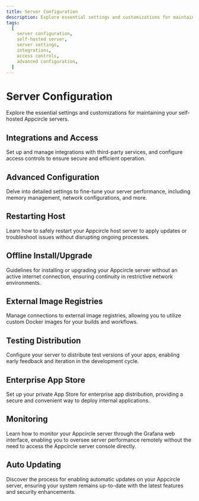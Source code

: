```yaml
---
title: Server Configuration
description: Explore essential settings and customizations for maintaining your self-hosted Appcircle servers. Learn how to configure integrations, access controls, and advanced settings to optimize server performance.
tags:
  [
    server configuration,
    self-hosted server,
    server settings,
    integrations,
    access controls,
    advanced configuration,
  ]
---
```


# Server Configuration

Explore the essential settings and customizations for maintaining your self-hosted Appcircle servers.

## Integrations and Access

Set up and manage integrations with third-party services, and configure access controls to ensure secure and efficient operation.

## Advanced Configuration

Delve into detailed settings to fine-tune your server performance, including memory management, network configurations, and more.

## Restarting Host

Learn how to safely restart your Appcircle host server to apply updates or troubleshoot issues without disrupting ongoing processes.

## Offline Install/Upgrade

Guidelines for installing or upgrading your Appcircle server without an active internet connection, ensuring continuity in restrictive network environments.

## External Image Registries

Manage connections to external image registries, allowing you to utilize custom Docker images for your builds and workflows.

## Testing Distribution

Configure your server to distribute test versions of your apps, enabling early feedback and iteration in the development cycle.

## Enterprise App Store

Set up your private App Store for enterprise app distribution, providing a secure and convenient way to deploy internal applications.

## Monitoring

Learn how to monitor your Appcircle server through the Grafana web interface, enabling you to oversee server performance remotely without the need to access the Appcircle server console directly.

## Auto Updating

Discover the process for enabling automatic updates on your Appcircle server, ensuring your system remains up-to-date with the latest features and security enhancements.
